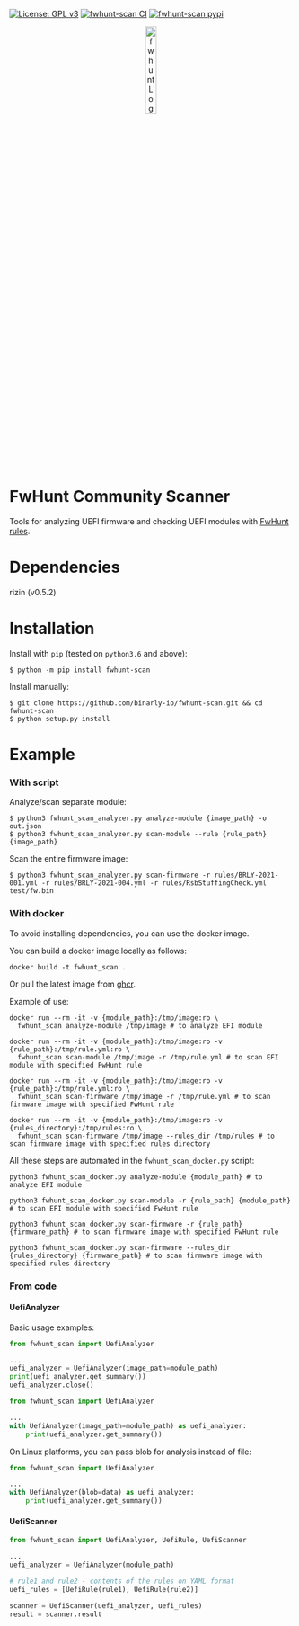 [![License: GPL v3](https://img.shields.io/badge/License-GPL%20v3-blue.svg)](http://www.gnu.org/licenses/gpl-3.0)
[![fwhunt-scan CI](https://github.com/binarly-io/fwhunt-scan/actions/workflows/ci.yml/badge.svg)](https://github.com/binarly-io/fwhunt-scan/actions)
[![fwhunt-scan pypi](https://img.shields.io/pypi/v/fwhunt-scan.svg)](https://pypi.org/project/fwhunt-scan)

<p align="center">
  <img alt="fwhunt Logo" src="https://raw.githubusercontent.com/binarly-io/fwhunt-scan/master/pics/fwhunt_logo.png" width="20%">
</p>

# FwHunt Community Scanner

Tools for analyzing UEFI firmware and checking UEFI modules with [FwHunt rules](https://github.com/binarly-io/fwhunt).

# Dependencies

rizin (v0.5.2)

# Installation

Install with `pip` (tested on `python3.6` and above):

```
$ python -m pip install fwhunt-scan
```

Install manually:

```
$ git clone https://github.com/binarly-io/fwhunt-scan.git && cd fwhunt-scan
$ python setup.py install
```

# Example

### With script

Analyze/scan separate module:

```
$ python3 fwhunt_scan_analyzer.py analyze-module {image_path} -o out.json
$ python3 fwhunt_scan_analyzer.py scan-module --rule {rule_path} {image_path}
```

Scan the entire firmware image:

```
$ python3 fwhunt_scan_analyzer.py scan-firmware -r rules/BRLY-2021-001.yml -r rules/BRLY-2021-004.yml -r rules/RsbStuffingCheck.yml test/fw.bin
```

### With docker

To avoid installing dependencies, you can use the docker image.

You can build a docker image locally as follows:

```
docker build -t fwhunt_scan .
```

Or pull the latest image from [ghcr](https://github.com/binarly-io/fwhunt-scan/pkgs/container/fwhunt-scan).

Example of use:

```
docker run --rm -it -v {module_path}:/tmp/image:ro \
  fwhunt_scan analyze-module /tmp/image # to analyze EFI module

docker run --rm -it -v {module_path}:/tmp/image:ro -v {rule_path}:/tmp/rule.yml:ro \
  fwhunt_scan scan-module /tmp/image -r /tmp/rule.yml # to scan EFI module with specified FwHunt rule

docker run --rm -it -v {module_path}:/tmp/image:ro -v {rule_path}:/tmp/rule.yml:ro \
  fwhunt_scan scan-firmware /tmp/image -r /tmp/rule.yml # to scan firmware image with specified FwHunt rule

docker run --rm -it -v {module_path}:/tmp/image:ro -v {rules_directory}:/tmp/rules:ro \
  fwhunt_scan scan-firmware /tmp/image --rules_dir /tmp/rules # to scan firmware image with specified rules directory
```

All these steps are automated in the `fwhunt_scan_docker.py` script:

```
python3 fwhunt_scan_docker.py analyze-module {module_path} # to analyze EFI module

python3 fwhunt_scan_docker.py scan-module -r {rule_path} {module_path} # to scan EFI module with specified FwHunt rule

python3 fwhunt_scan_docker.py scan-firmware -r {rule_path} {firmware_path} # to scan firmware image with specified FwHunt rule

python3 fwhunt_scan_docker.py scan-firmware --rules_dir {rules_directory} {firmware_path} # to scan firmware image with specified rules directory
```

### From code

#### UefiAnalyzer

Basic usage examples:

```python
from fwhunt_scan import UefiAnalyzer

...
uefi_analyzer = UefiAnalyzer(image_path=module_path)
print(uefi_analyzer.get_summary())
uefi_analyzer.close()
```

```python
from fwhunt_scan import UefiAnalyzer

...
with UefiAnalyzer(image_path=module_path) as uefi_analyzer:
    print(uefi_analyzer.get_summary())
```

On Linux platforms, you can pass blob for analysis instead of file:

```python
from fwhunt_scan import UefiAnalyzer

...
with UefiAnalyzer(blob=data) as uefi_analyzer:
    print(uefi_analyzer.get_summary())
```

#### UefiScanner

```python
from fwhunt_scan import UefiAnalyzer, UefiRule, UefiScanner

...
uefi_analyzer = UefiAnalyzer(module_path)

# rule1 and rule2 - contents of the rules on YAML format
uefi_rules = [UefiRule(rule1), UefiRule(rule2)]

scanner = UefiScanner(uefi_analyzer, uefi_rules)
result = scanner.result
```
